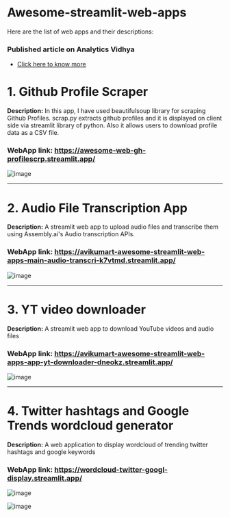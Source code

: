 # Awesome-streamlit-web-apps

Here are the list of web apps and their descriptions:

### Published article on Analytics Vidhya

- [Click here to know more](https://www.analyticsvidhya.com/blog/2022/12/streamlit-tutorial-building-web-apps-with-code-examples/)

# 1. Github Profile Scraper

**Description:** In this app, I have used beautifulsoup library for scraping Github Profiles. scrap.py extracts github profiles and it is displayed on client side via streamlit library of python. Also it allows users to download profile data as a CSV file.

### WebApp link: https://awesome-web-gh-profilescrp.streamlit.app/

![image](https://user-images.githubusercontent.com/88608935/228534730-ec943004-03ae-4e6f-b4a2-da5902732380.png)

-------------------------
# 2. Audio File Transcription App

**Description:** A streamlit web app to upload audio files and transcribe them using Assembly.ai's Audio transcription APIs.

### WebApp link: https://avikumart-awesome-streamlit-web-apps-main-audio-transcri-k7vtmd.streamlit.app/

![image](https://user-images.githubusercontent.com/88608935/228824839-44573817-63c3-44aa-a67a-32c049676139.png)

---------------------------
# 3. YT video downloader

**Description:** A streamlit web app to download YouTube videos and audio files

### WebApp link: https://avikumart-awesome-streamlit-web-apps-app-yt-downloader-dneokz.streamlit.app/

![image](https://user-images.githubusercontent.com/88608935/229105015-5a91daf7-8185-42cc-9e49-1b272695970c.png)

---------------------------
# 4. Twitter hashtags and Google Trends wordcloud generator 

**Description:** A web application to display wordcloud of trending twitter hashtags and google keywords

### WebApp link: https://wordcloud-twitter-googl-display.streamlit.app/

![image](https://user-images.githubusercontent.com/88608935/229494904-6afbbe68-1f3f-4d58-a3db-42387cda2478.png)

![image](https://user-images.githubusercontent.com/88608935/229494986-8daa8dc5-9012-4aff-b09d-aa920cabe3bb.png)


